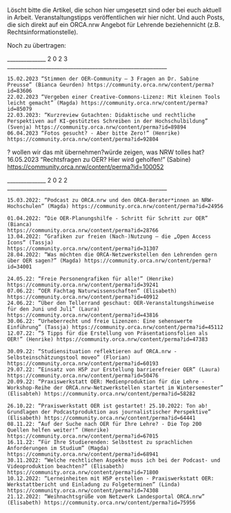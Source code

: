 Löscht bitte die Artikel, die schon hier umgesetzt sind oder bei euch aktuell in Arbeit. Veranstaltungstipps veröffentlichen wir hier nicht. Und auch Posts, die sich direkt auf ein ORCA.nrw Angebot für Lehrende beziehennicht (z.B. Rechtsinformationstelle).

Noch zu übertragen:

______________ 2 0 2 3 __________________________________________________________

   
   
    15.02.2023 “Stimmen der OER-Community – 3 Fragen an Dr. Sabine Preusse” (Bianca Geurden) https://community.orca.nrw/content/perma?id=83606
    22.02.2023 “Vergeben einer Creative-Commons-Lizenz: Mit kleinen Tools leicht gemacht” (Magda) https://community.orca.nrw/content/perma?id=85079
    22.03.2023: “Kurzreview Gutachten: Didaktische und rechtliche Perspektiven auf KI-gestütztes Schreiben in der Hochschulbildung” (Svenja) https://community.orca.nrw/content/perma?id=89894
    06.04.2023 “Fotos gesucht? - Aber bitte Zero!” (Henrike)
    https://community.orca.nrw/content/perma?id=92804
 
 
? wollen wir das mit übernehmen?würde zeigen, was NRW tolles hat?   16.05.2023 “Rechtsfragen zu OER? Hier wird geholfen!” (Sabine)
    https://community.orca.nrw/content/perma?id=100052
 
______________ 2 0 2 2 __________________________________________________________

    
    15.03.2022: “Podcast zu ORCA.nrw und den ORCA-Berater*innen an NRW-Hochschulen” (Magda) https://community.orca.nrw/content/perma?id=24956

    01.04.2022: “Die OER-Planungshilfe - Schritt für Schritt zur OER” (Bianca)
    https://community.orca.nrw/content/perma?id=28766
    13.04.2022: “Grafiken zur freien (Nach-)Nutzung – die „Open Access Icons“ (Tassja)
    https://community.orca.nrw/content/perma?id=31307
    28.04.2022: “Was möchten die ORCA-Netzwerkstellen den Lehrenden gern über OER sagen?” (Magda) https://community.orca.nrw/content/perma?id=34001

    24.05.22: “Freie Personengrafiken für alle!” (Henrike) https://community.orca.nrw/content/perma?id=39241
    07.06.22: “OER Fachtag Naturwissenschaften” (Elisabeth) https://community.orca.nrw/content/perma?id=40912
    24.06.22: “Über den Tellerrand geschaut: OER-Veranstaltungshinweise für den Juni und Juli” (Laura) https://community.orca.nrw/content/perma?id=43816
    30.06.22: “Urheberrecht und freie Lizenzen: Eine sehenswerte Einführung” (Tassja) https://community.orca.nrw/content/perma?id=45112
    12.07.22: “5 Tipps für die Erstellung von Präsentationsfolien als OER!” (Henrike) https://community.orca.nrw/content/perma?id=47383

    30.09.22: “Studiensituation reflektieren auf ORCA.nrw - Selbsteinschätzungstool moveo” (Florian) https://community.orca.nrw/content/perma?id=60193
    29.07.22: “Einsatz von H5P zur Erstellung barrierefreier OER” (Laura) https://community.orca.nrw/content/perma?id=50476
    20.09.22: “Praxiswerkstatt OER: Medienproduktion für die Lehre - Workshop-Reihe der ORCA.nrw-Netzwerkstellen startet im Wintersemester” (Elisabteh) https://community.orca.nrw/content/perma?id=58282
   
    26.10.22: “Praxiswerkstatt OER ist gestartet! 25.10.2022: Ton ab! Grundlagen der Podcastproduktion aus journalistischer Perspektive” (Elisabeth) https://community.orca.nrw/content/perma?id=64441
    08.11.22: “Auf der Suche nach OER für Ihre Lehre? - Die Top 200 Quellen helfen weiter!” (Henrike) https://community.orca.nrw/content/perma?id=67015
    16.11.22: “Für Ihre Studierenden: Selbsttest zu sprachlichen Anforderungen im Studium” (Magda) https://community.orca.nrw/content/perma?id=68941
    30.11.2022: “Welche rechtlichen Aspekte muss ich bei der Podcast- und Videoproduktion beachten?” (Elisabeth) https://community.orca.nrw/content/perma?id=71800
    10.12.2022: “Lerneinheiten mit H5P erstellen - Praxiswerkstatt OER: Werkstattbericht und Einladung zu Folgeterminen” (Linda) https://community.orca.nrw/content/perma?id=74308
    21.12.2022: “Weihnachtsgrüße vom Netzwerk Landesportal ORCA.nrw” (Elisabeth) https://community.orca.nrw/content/perma?id=75956
    
    
